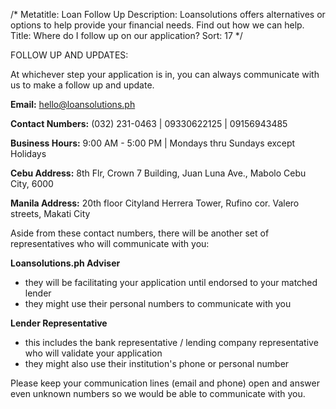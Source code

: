 /*
Metatitle: Loan Follow Up
Description: Loansolutions offers alternatives or options to help provide your financial needs. Find out how we can help.
Title: Where do I follow up on our application?
Sort: 17
*/

FOLLOW UP AND UPDATES:

At whichever step your application is in, you can always communicate with us to make a follow up and update.

**Email:** hello@loansolutions.ph

**Contact Numbers:** (032) 231-0463 | 09330622125 | 09156943485

**Business Hours:** 9:00 AM - 5:00 PM | Mondays thru Sundays except Holidays

**Cebu Address:** 8th Flr, Crown 7 Building, Juan Luna Ave., Mabolo Cebu City, 6000

**Manila Address:** 20th floor Cityland Herrera Tower, Rufino cor. Valero streets, Makati City

Aside from these contact numbers, there will be another set of representatives who will communicate with you:

**Loansolutions.ph Adviser**
* they will be facilitating your application until endorsed to your matched lender
* they might use their personal numbers to communicate with you

**Lender Representative**
* this includes the bank representative / lending company representative who will validate your application
* they might also use their institution's phone or personal number

Please keep your communication lines (email and phone) open and answer even unknown numbers so we would be able to communicate with you.